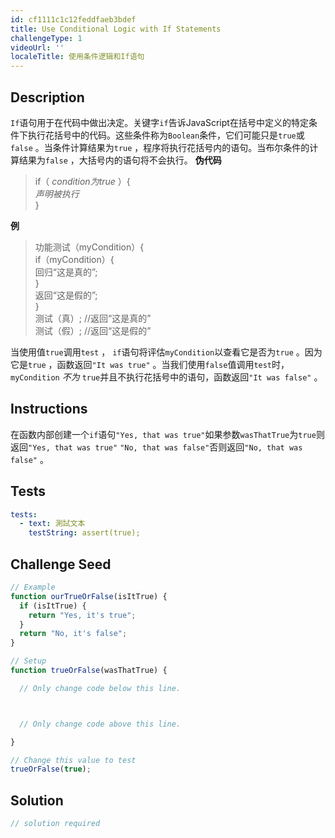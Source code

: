 ```yaml
---
id: cf1111c1c12feddfaeb3bdef
title: Use Conditional Logic with If Statements
challengeType: 1
videoUrl: ''
localeTitle: 使用条件逻辑和If语句
---
```


## Description
<section id="description"> <code>If</code>语句用于在代码中做出决定。关键字<code>if</code>告诉JavaScript在括号中定义的特定条件下执行花括号中的代码。这些条件称为<code>Boolean</code>条件，它们可能只是<code>true</code>或<code>false</code> 。当条件计算结果为<code>true</code> ，程序将执行花括号内的语句。当布尔条件的计算结果为<code>false</code> ，大括号内的语句将不会执行。 <strong>伪代码</strong> <blockquote> if（ <i>condition为true</i> ）{ <br> <i>声明被执行</i> <br> } </blockquote> <strong>例</strong> <blockquote>功能测试（myCondition）{ <br> if（myCondition）{ <br>回归“这是真的”; <br> } <br>返回“这是假的”; <br> } <br>测试（真）; //返回“这是真的” <br>测试（假）; //返回“这是假的” </blockquote>当使用值<code>true</code>调用<code>test</code> ， <code>if</code>语句将评估<code>myCondition</code>以查看它是否为<code>true</code> 。因为它是<code>true</code> ，函数返回<code>&quot;It was true&quot;</code> 。当我们使用<code>false</code>值调用<code>test</code>时， <code>myCondition</code> <em>不为</em> <code>true</code>并且不执行花括号中的语句，函数返回<code>&quot;It was false&quot;</code> 。 </section>

## Instructions
<section id="instructions">在函数内部创建一个<code>if</code>语句<code>&quot;Yes, that was true&quot;</code>如果参数<code>wasThatTrue</code>为<code>true</code>则返回<code>&quot;Yes, that was true&quot;</code> <code>&quot;No, that was false&quot;</code>否则返回<code>&quot;No, that was false&quot;</code> 。 </section>

## Tests
<section id='tests'>

```yml
tests:
  - text: 測試文本
    testString: assert(true);

```

</section>

## Challenge Seed
<section id='challengeSeed'>

<div id='js-seed'>

```js
// Example
function ourTrueOrFalse(isItTrue) {
  if (isItTrue) {
    return "Yes, it's true";
  }
  return "No, it's false";
}

// Setup
function trueOrFalse(wasThatTrue) {

  // Only change code below this line.



  // Only change code above this line.

}

// Change this value to test
trueOrFalse(true);

```

</div>



</section>

## Solution
<section id='solution'>

```js
// solution required
```
</section>
